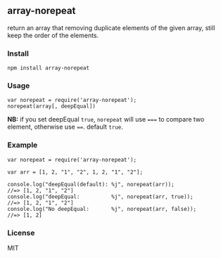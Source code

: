 ## array-norepeat ##

return an array that removing duplicate elements of the given array, still keep the order of the elements.

### Install ###

    npm install array-norepeat

### Usage ###

    var norepeat = require('array-norepeat');
    norepeat(array[, deepEqual])

**NB:** if you set deepEqual `true`, `norepeat` will use `===` to compare two element, otherwise use `==`. default `true`.

### Example ###

    var norepeat = require('array-norepeat');

    var arr = [1, 2, "1", "2", 1, 2, "1", "2"];

    console.log("deepEqual(default): %j", norepeat(arr));
    //=> [1, 2, "1", "2"]
    console.log("deepEqual:          %j", norepeat(arr, true));
    //=> [1, 2, "1", "2"]
    console.log("No deepEqual:       %j", norepeat(arr, false));
    //=> [1, 2]

### License ###

MIT